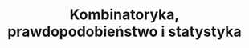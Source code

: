 ---
layout: podstawa_tags
tag: prawdopodobienstwo
title: Kombinatoryka, prawdopodobieństwo i statystyka
permalink: /matura-podstawowa/prawdopodobienstwo/ # This is only required for pretty links.
# Thus, this page's link is /tags/jekyll/ rather than /tags/jekyll.html
---